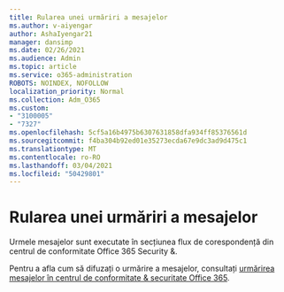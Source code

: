 ```yaml
---
title: Rularea unei urmăriri a mesajelor
ms.author: v-aiyengar
author: AshaIyengar21
manager: dansimp
ms.date: 02/26/2021
ms.audience: Admin
ms.topic: article
ms.service: o365-administration
ROBOTS: NOINDEX, NOFOLLOW
localization_priority: Normal
ms.collection: Adm_O365
ms.custom:
- "3100005"
- "7327"
ms.openlocfilehash: 5cf5a16b4975b6307631858dfa934ff85376561d
ms.sourcegitcommit: f4ba304b92ed01e35273ecda67e9dc3ad9d475c1
ms.translationtype: MT
ms.contentlocale: ro-RO
ms.lasthandoff: 03/04/2021
ms.locfileid: "50429801"
---
```

# <a name="run-a-message-trace"></a>Rularea unei urmăriri a mesajelor

Urmele mesajelor sunt executate în secțiunea flux de corespondență din centrul de conformitate Office 365 Security &.

Pentru a afla cum să difuzați o urmărire a mesajelor, consultați [urmărirea mesajelor în centrul de conformitate & securitate Office 365](https://go.microsoft.com/fwlink/?linkid=2103855).
